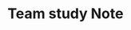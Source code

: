 ---
title : "Team study Note"
layout : category-archive
category: Team study Note
permalink : /Team study Note/
author profile : true
sidebar_main : true
---